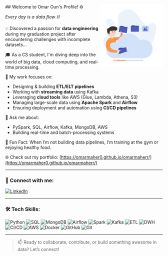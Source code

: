 <!-- Right-Aligned Image -->
<img align="right" src="https://github.com/omarmaher0/omarmaher0/blob/main/man-uploading-data.png" width="200" alt="Data Engineer">
## Welcome to Omar Oun's Profile! ⚙️

<em>Every day is a data flow ⛓️</em>

💡 Discovered a passion for **data engineering** during my graduation project after encountering challenges with incomplete datasets...

🎓 As a CS student, I'm diving deep into the world of big data, cloud computing, and real-time processing.

🔧 My work focuses on:
- Designing & building **ETL/ELT pipelines**
- Working with **streaming data** using Kafka
- Leveraging **cloud tools** like AWS (Glue, Lambda, Athena, S3)
- Managing large-scale data using **Apache Spark** and **Airflow**
- Ensuring deployment and automation using **CI/CD pipelines**

💬 Ask me about:
- PySpark, SQL, Airflow, Kafka, MongoDB, AWS
- Building real-time and batch-processing systems

💪 Fun Fact: When I’m not building data pipelines, I’m training at the gym or enjoying healthy food.

🌐 Check out my portfolio: [https://omarmaher0.github.io/omarmaherr/](https://omarmaher0.github.io/omarmaherr/)

---

### 🔗 Connect with me:

[![LinkedIn](https://img.shields.io/badge/Omar%20Oun-LinkedIn-blue)](https://www.linkedin.com/in/omaroun/)

---

### 🛠️ Tech Skills:

![Python](https://img.shields.io/badge/-Python-black?style=flat-square&logo=python)
![SQL](https://img.shields.io/badge/-SQL-informational?style=flat-square&logo=mysql)
![MongoDB](https://img.shields.io/badge/-MongoDB-green?style=flat-square&logo=mongodb)
![Airflow](https://img.shields.io/badge/-Airflow-darkblue?style=flat-square&logo=apache-airflow)
![Spark](https://img.shields.io/badge/-Spark-orange?style=flat-square&logo=apachespark)
![Kafka](https://img.shields.io/badge/-Kafka-black?style=flat-square&logo=apachekafka)
![ETL](https://img.shields.io/badge/-ETL-blue?style=flat-square)
![DWH](https://img.shields.io/badge/-DWH-gray?style=flat-square)
![CI/CD](https://img.shields.io/badge/-CI/CD-yellow?style=flat-square)
![AWS](https://img.shields.io/badge/-AWS-orange?style=flat-square&logo=amazonaws)
![Docker](https://img.shields.io/badge/-Docker-blue?style=flat-square&logo=docker)
![GitHub](https://img.shields.io/badge/-GitHub-black?style=flat-square&logo=github)
![Git](https://img.shields.io/badge/-Git-red?style=flat-square&logo=git)

---

> 📫 Ready to collaborate, contribute, or build something awesome in data? Let’s connect!
